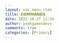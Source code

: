 ```yaml
---
layout: nav_menu_item
title: 𝗖𝗢𝗠𝗠𝗔𝗡𝗗𝗦
date: 2022-10-27 11:34
author: yeahgamesdevs
comments: true
categories: [Primary]
---
```


